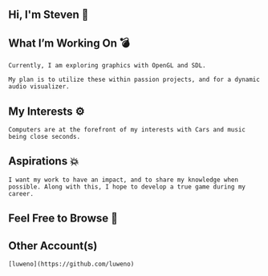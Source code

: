 ## Hi, I'm Steven 🦞
    
## What I’m Working On 💣
    Currently, I am exploring graphics with OpenGL and SDL.

    My plan is to utilize these within passion projects, and for a dynamic audio visualizer.

## My Interests ⚙️
    Computers are at the forefront of my interests with Cars and music being close seconds. 

## Aspirations 💥
    I want my work to have an impact, and to share my knowledge when possible. Along with this, I hope to develop a true game during my career.
    
## Feel Free to Browse 🚀

## Other Account(s)
    [luweno](https://github.com/luweno) 